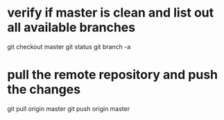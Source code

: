 
# verify if master is clean and list out all available branches
git checkout master
git status
git branch -a

# pull the remote repository and push the changes
git pull origin master
git push origin master
